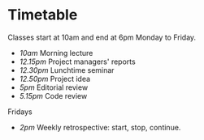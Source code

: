 # Timetable

Classes start at 10am and end at 6pm Monday to Friday. 

* *10am* Morning lecture
* *12.15pm* Project managers' reports
* *12.30pm* Lunchtime seminar
* *12.50pm* Project idea
* *5pm* Editorial review
* *5.15pm* Code review

Fridays
* *2pm* Weekly retrospective: start, stop, continue.




